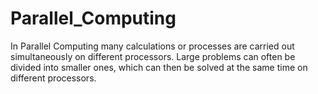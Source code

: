 # Parallel_Computing
In Parallel Computing many calculations or processes are carried out simultaneously on different processors. Large problems can often be divided into smaller ones, which can then be solved at the same time on different processors. 
